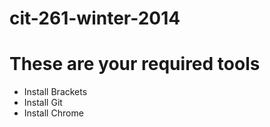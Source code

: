 cit-261-winter-2014
===================


# These are your required tools
* Install Brackets
* Install Git
* Install Chrome